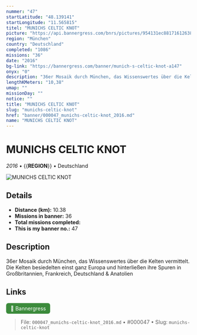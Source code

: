 ```yaml
---
nummer: "47"
startLatitude: "48.139141"
startLongitude: "11.565815"
titel: "MUNICHS CELTIC KNOT"
picture: "https://api.bannergress.com/bnrs/pictures/954131ec881716126388a45ec52ad185"
region: "München"
country: "Deutschland"
completed: "1086"
missions: "36"
date: "2016"
bg-link: "https://bannergress.com/banner/munich-s-celtic-knot-a147"
onyx: "0"
description: "36er Mosaik durch München, das Wissenswertes über die Kelten vermittelt. Die Kelten besiedelten einst ganz Europa und hinterließen ihre Spuren in Großbritannien, Frankreich, Deutschland & Anatolien"
lengthKMeters: "10,38"
umap: ""
missionDay: ""
notice: ""
title: "MUNICHS CELTIC KNOT"
slug: "munichs-celtic-knot"
href: "banner/000047_munichs-celtic-knot_2016.md"
name: "MUNICHS CELTIC KNOT"
---
```

# MUNICHS CELTIC KNOT

*2016* • {{__REGION__}} • Deutschland

![MUNICHS CELTIC KNOT](https://api.bannergress.com/bnrs/pictures/954131ec881716126388a45ec52ad185)



## Details
- **Distance (km):** 10.38
- **Missions in banner:** 36
- **Total missions completed:** 
- **This is my banner no.:** 47



## Description
36er Mosaik durch München, das Wissenswertes über die Kelten vermittelt. Die Kelten besiedelten einst ganz Europa und hinterließen ihre Spuren in Großbritannien, Frankreich, Deutschland & Anatolien



## Links
<a href="https://bannergress.com/banner/munich-s-celtic-knot-a147" target="_blank" style="display:inline-block;margin-right:8px;padding:6px 12px;background:#3c8b3c;color:#fff;text-decoration:none;border-radius:6px;">🔗 Bannergress</a>



> File: `000047_munichs-celtic-knot_2016.md` • #000047 • Slug: `munichs-celtic-knot`
